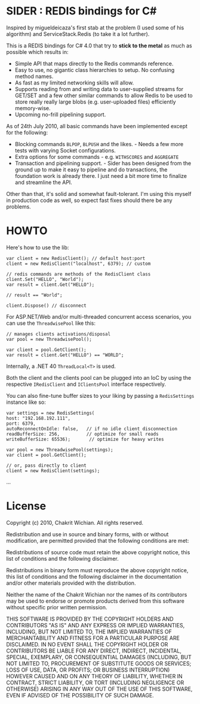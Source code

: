 SIDER : REDIS bindings for C#
====

Inspired by migueldeicaza's first stab at the problem (I used some of his
algorithm) and ServiceStack.Redis (to take it a lot further).

This is a REDIS bindings for C# 4.0 that try to **stick to the metal** as much as
possible which results in:

* Simple API that maps directly to the Redis commands reference.
* Easy to use, no gigantic class hierarchies to setup. No confusing method names.
* As fast as my limited networking skills will allow.
* Supports reading from and writing data to user-supplied streams for GET/SET
  and a few other similar commands to allow Redis to be used to store really
  really large blobs (e.g. user-uploaded files) efficiently memory-wise.
* Upcoming no-frill pipelining support.

As of 24th July 2010, all basic commands have been implemented except for the
following:

* Blocking commands `BLPOP`, `BLPUSH` and the likes. - Needs a few more tests
  with varying Socket configurations.
* Extra options for some commands - e.g. `WITHSCORES` and `AGGREGATE`
* Transaction and pipelining support. - Sider has been designed from the ground
  up to make it easy to pipeline and do transactions, the foundation work is
  already there. I just need a bit more time to finalize and streamline the API.

Other than that, it's solid and somewhat fault-tolerant. I'm using this myself
in production code as well, so expect fast fixes should there be any problems.

# HOWTO

Here's how to use the lib:

    var client = new RedisClient(); // default host:port
    client = new RedisClient("localhost", 6379); // custom

    // redis commands are methods of the RedisClient class
    client.Set("HELLO", "World");
    var result = client.Get("HELLO");

    // result == "World";

    client.Dispose() // disconnect

For ASP.NET/Web and/or multi-threaded concurrent access scenarios, you can use
the `ThreadwisePool` like this:

    // manages clients activations/disposal
    var pool = new ThreadwisePool();

    var client = pool.GetClient();
    var result = client.Get("HELLO") == "WORLD";

Internally, a .NET 40 `ThreadLocal<T>` is used.

Both the client and the clients pool can be plugged into an IoC by using the respective
`IRedisClient` and `IClientsPool` interface respectively.

You can also fine-tune buffer sizes to your liking by passing a
`RedisSettings` instance like so:

    var settings = new RedisSettings(
    host: "192.168.192.111",
    port: 6379,
    autoReconnectOnIdle: false,   // if no idle client disconnection
    readBufferSize: 256,          // optimize for small reads
    writeBufferSize: 65536);       // optimize for heavy writes

    var pool = new ThreadwisePool(settings);
    var client = pool.GetClient();

    // or, pass directly to client
    client = new RedisClient(settings);
     
...

# License

Copyright (c) 2010, Chakrit Wichian.
All rights reserved.

Redistribution and use in source and binary forms, with or without modification,
are permitted provided that the following conditions are met:

Redistributions of source code must retain the above copyright notice, this list
of conditions and the following disclaimer.

Redistributions in binary form must reproduce the above copyright notice, this
list of conditions and the following disclaimer in the documentation and/or
other materials provided with the distribution.

Neither the name of the Chakrit Wichian nor the names of its contributors may be
used to endorse or promote products derived from this software without specific
prior written permission.

THIS SOFTWARE IS PROVIDED BY THE COPYRIGHT HOLDERS AND CONTRIBUTORS "AS IS" AND ANY EXPRESS OR IMPLIED WARRANTIES, INCLUDING, BUT NOT LIMITED TO, THE IMPLIED WARRANTIES OF MERCHANTABILITY AND FITNESS FOR A PARTICULAR PURPOSE ARE DISCLAIMED. IN NO EVENT SHALL THE COPYRIGHT HOLDER OR CONTRIBUTORS BE LIABLE FOR ANY DIRECT, INDIRECT, INCIDENTAL, SPECIAL, EXEMPLARY, OR CONSEQUENTIAL DAMAGES (INCLUDING, BUT NOT LIMITED TO, PROCUREMENT OF SUBSTITUTE GOODS OR SERVICES; LOSS OF USE, DATA, OR PROFITS; OR BUSINESS INTERRUPTION) HOWEVER CAUSED AND ON ANY THEORY OF LIABILITY, WHETHER IN CONTRACT, STRICT LIABILITY, OR TORT (INCLUDING NEGLIGENCE OR OTHERWISE) ARISING IN ANY WAY OUT OF THE USE OF THIS SOFTWARE, EVEN IF ADVISED OF THE POSSIBILITY OF SUCH DAMAGE.